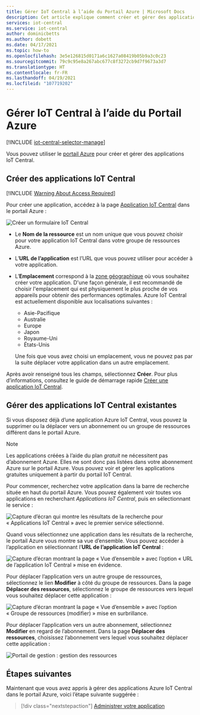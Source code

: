 ```yaml
---
title: Gérer IoT Central à l’aide du Portail Azure | Microsoft Docs
description: Cet article explique comment créer et gérer des applications IoT Central sur le Portail Azure.
services: iot-central
ms.service: iot-central
author: dominicbetts
ms.author: dobett
ms.date: 04/17/2021
ms.topic: how-to
ms.openlocfilehash: 3e5e126815d0171a6c1627a08419b05b9a3c0c23
ms.sourcegitcommit: 79c9c95e8a267abc677c8f3272cb9d7f9673a3d7
ms.translationtype: HT
ms.contentlocale: fr-FR
ms.lasthandoff: 04/19/2021
ms.locfileid: "107719202"
---
```

# <a name="manage-iot-central-from-the-azure-portal"></a>Gérer IoT Central à l’aide du Portail Azure

[!INCLUDE [iot-central-selector-manage](../../../includes/iot-central-selector-manage.md)]

Vous pouvez utiliser le [portail Azure](https://portal.azure.com) pour créer et gérer des applications IoT Central.

## <a name="create-iot-central-applications"></a>Créer des applications IoT Central

[!INCLUDE [Warning About Access Required](../../../includes/iot-central-warning-contribitorrequireaccess.md)]

Pour créer une application, accédez à la page [Application IoT Central](https://ms.portal.azure.com/#create/Microsoft.IoTCentral) dans le portail Azure :

![Créer un formulaire IoT Central](media/howto-manage-iot-central-from-portal/image6a.png)

* Le **Nom de la ressource** est un nom unique que vous pouvez choisir pour votre application IoT Central dans votre groupe de ressources Azure.

* L’**URL de l’application** est l’URL que vous pouvez utiliser pour accéder à votre application.

* L’**Emplacement** correspond à la [zone géographique](https://azure.microsoft.com/global-infrastructure/geographies/) où vous souhaitez créer votre application. D'une façon générale, il est recommandé de choisir l'emplacement qui est physiquement le plus proche de vos appareils pour obtenir des performances optimales. Azure IoT Central est actuellement disponible aux localisations suivantes :

  * Asie-Pacifique
  * Australie
  * Europe
  * Japon
  * Royaume-Uni
  * États-Unis

  Une fois que vous avez choisi un emplacement, vous ne pouvez pas par la suite déplacer votre application dans un autre emplacement.

Après avoir renseigné tous les champs, sélectionnez **Créer**. Pour plus d’informations, consultez le guide de démarrage rapide [Créer une application IoT Central](quick-deploy-iot-central.md).

## <a name="manage-existing-iot-central-applications"></a>Gérer des applications IoT Central existantes

Si vous disposez déjà d’une application Azure IoT Central, vous pouvez la supprimer ou la déplacer vers un abonnement ou un groupe de ressources différent dans le portail Azure.

> [!NOTE]
> Les applications créées à l’aide du plan *gratuit* ne nécessitent pas d’abonnement Azure. Elles ne sont donc pas listées dans votre abonnement Azure sur le portail Azure. Vous pouvez voir et gérer les applications gratuites uniquement à partir du portail IoT Central.

Pour commencer, recherchez votre application dans la barre de recherche située en haut du portail Azure. Vous pouvez également voir toutes vos applications en recherchant _Applications IoT Central_, puis en sélectionnant le service :

![Capture d’écran qui montre les résultats de la recherche pour « Applications IoT Central » avec le premier service sélectionné.](media/howto-manage-iot-central-from-portal/search-iot-central.png)

Quand vous sélectionnez une application dans les résultats de la recherche, le portail Azure vous montre sa vue d’ensemble. Vous pouvez accéder à l’application en sélectionnant l’**URL de l’application IoT Central** :

![Capture d’écran montrant la page « Vue d’ensemble » avec l’option « URL de l’application IoT Central » mise en évidence.](media/howto-manage-iot-central-from-portal/image3.png)

Pour déplacer l’application vers un autre groupe de ressources, sélectionnez le lien **Modifier** à côté du groupe de ressources. Dans la page **Déplacer des ressources**, sélectionnez le groupe de ressources vers lequel vous souhaitez déplacer cette application :

![Capture d’écran montrant la page « Vue d’ensemble » avec l’option « Groupe de ressources (modifier) » mise en surbrillance.](media/howto-manage-iot-central-from-portal/image4a.png)

Pour déplacer l’application vers un autre abonnement, sélectionnez **Modifier** en regard de l’abonnement. Dans la page **Déplacer des ressources**, choisissez l’abonnement vers lequel vous souhaitez déplacer cette application :

![Portail de gestion : gestion des ressources](media/howto-manage-iot-central-from-portal/image5a.png)

## <a name="next-steps"></a>Étapes suivantes

Maintenant que vous avez appris à gérer des applications Azure IoT Central dans le portail Azure, voici l’étape suivante suggérée :

> [!div class="nextstepaction"]
> [Administrer votre application](howto-administer.md)